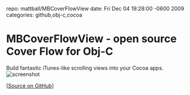 repo: mattball/MBCoverFlowView
date: Fri Dec 04 19:28:00 -0600 2009
categories: github,obj-c,cocoa

#  MBCoverFlowView - open source Cover Flow for Obj-C

Build fantastic iTunes-like scrolling views into your Cocoa apps.   ![screenshot](http://static.tumblr.com/njo56hx/fF8ku5o9d/cover-flow.jpg)

[[Source on GitHub](http://github.com/mattball/MBCoverFlowView)]
